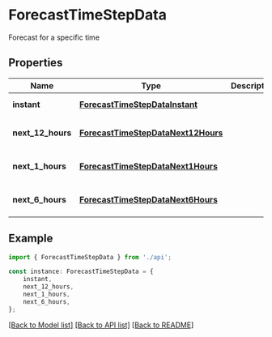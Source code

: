 # ForecastTimeStepData

Forecast for a specific time

## Properties

Name | Type | Description | Notes
------------ | ------------- | ------------- | -------------
**instant** | [**ForecastTimeStepDataInstant**](ForecastTimeStepDataInstant.md) |  | [default to undefined]
**next_12_hours** | [**ForecastTimeStepDataNext12Hours**](ForecastTimeStepDataNext12Hours.md) |  | [optional] [default to undefined]
**next_1_hours** | [**ForecastTimeStepDataNext1Hours**](ForecastTimeStepDataNext1Hours.md) |  | [optional] [default to undefined]
**next_6_hours** | [**ForecastTimeStepDataNext6Hours**](ForecastTimeStepDataNext6Hours.md) |  | [optional] [default to undefined]

## Example

```typescript
import { ForecastTimeStepData } from './api';

const instance: ForecastTimeStepData = {
    instant,
    next_12_hours,
    next_1_hours,
    next_6_hours,
};
```

[[Back to Model list]](../README.md#documentation-for-models) [[Back to API list]](../README.md#documentation-for-api-endpoints) [[Back to README]](../README.md)
